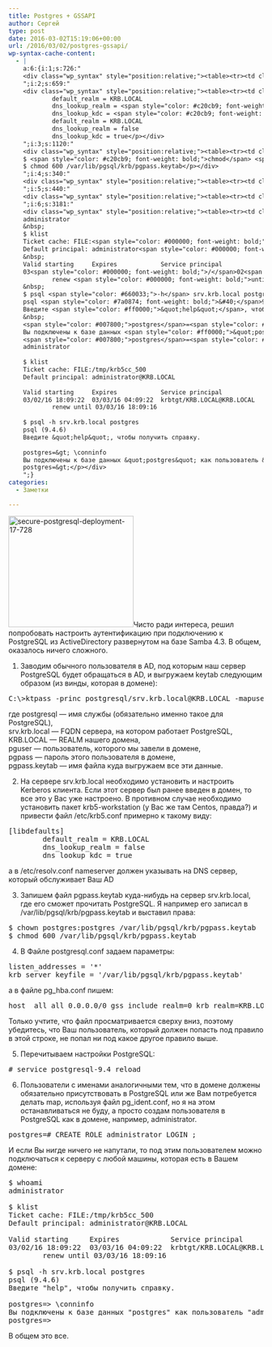 ```yaml
---
title: Postgres + GSSAPI
author: Сергей
type: post
date: 2016-03-02T15:19:06+00:00
url: /2016/03/02/postgres-gssapi/
wp-syntax-cache-content:
  - |
    a:6:{i:1;s:726:"
    <div class="wp_syntax" style="position:relative;"><table><tr><td class="code"><pre class="bash" style="font-family:monospace;">C:\<span style="color: #000000; font-weight: bold;">&gt;</span>ktpass <span style="color: #660033;">-princ</span> postgresql<span style="color: #000000; font-weight: bold;">/</span>srv.krb.local<span style="color: #000000; font-weight: bold;">@</span>KRB.LOCAL <span style="color: #660033;">-mapuser</span> pguser <span style="color: #660033;">-pass</span> pgpass <span style="color: #660033;">-out</span> pgpass.keytab</pre></td></tr></table><p class="theCode" style="display:none;">C:\&gt;ktpass -princ postgresql/srv.krb.local@KRB.LOCAL -mapuser pguser -pass pgpass -out pgpass.keytab</p></div>
    ";i:2;s:659:"
    <div class="wp_syntax" style="position:relative;"><table><tr><td class="code"><pre class="bash" style="font-family:monospace;"><span style="color: #7a0874; font-weight: bold;">&#91;</span>libdefaults<span style="color: #7a0874; font-weight: bold;">&#93;</span>
            default_realm = KRB.LOCAL
            dns_lookup_realm = <span style="color: #c20cb9; font-weight: bold;">false</span>
            dns_lookup_kdc = <span style="color: #c20cb9; font-weight: bold;">true</span></pre></td></tr></table><p class="theCode" style="display:none;">[libdefaults]
            default_realm = KRB.LOCAL
            dns_lookup_realm = false
            dns_lookup_kdc = true</p></div>
    ";i:3;s:1120:"
    <div class="wp_syntax" style="position:relative;"><table><tr><td class="code"><pre class="bash" style="font-family:monospace;">$ <span style="color: #c20cb9; font-weight: bold;">chown</span> postgres:postgres <span style="color: #000000; font-weight: bold;">/</span>var<span style="color: #000000; font-weight: bold;">/</span>lib<span style="color: #000000; font-weight: bold;">/</span>pgsql<span style="color: #000000; font-weight: bold;">/</span>krb<span style="color: #000000; font-weight: bold;">/</span>pgpass.keytab
    $ <span style="color: #c20cb9; font-weight: bold;">chmod</span> <span style="color: #000000;">600</span> <span style="color: #000000; font-weight: bold;">/</span>var<span style="color: #000000; font-weight: bold;">/</span>lib<span style="color: #000000; font-weight: bold;">/</span>pgsql<span style="color: #000000; font-weight: bold;">/</span>krb<span style="color: #000000; font-weight: bold;">/</span>pgpass.keytab</pre></td></tr></table><p class="theCode" style="display:none;">$ chown postgres:postgres /var/lib/pgsql/krb/pgpass.keytab
    $ chmod 600 /var/lib/pgsql/krb/pgpass.keytab</p></div>
    ";i:4;s:340:"
    <div class="wp_syntax" style="position:relative;"><table><tr><td class="code"><pre class="bash" style="font-family:monospace;"><span style="color: #666666;"># </span>service postgresql-<span style="color: #000000;">9.4</span> reload</pre></td></tr></table><p class="theCode" style="display:none;"># service postgresql-9.4 reload</p></div>
    ";i:5;s:440:"
    <div class="wp_syntax" style="position:relative;"><table><tr><td class="code"><pre class="sql" style="font-family:monospace;">postgres<span style="color: #66cc66;">=</span># <span style="color: #993333; font-weight: bold;">CREATE</span> <span style="color: #993333; font-weight: bold;">ROLE</span> administrator LOGIN ;</pre></td></tr></table><p class="theCode" style="display:none;">postgres=# CREATE ROLE administrator LOGIN ;</p></div>
    ";i:6;s:3181:"
    <div class="wp_syntax" style="position:relative;"><table><tr><td class="code"><pre class="bash" style="font-family:monospace;">$ <span style="color: #c20cb9; font-weight: bold;">whoami</span>
    administrator
    &nbsp;
    $ klist 
    Ticket cache: FILE:<span style="color: #000000; font-weight: bold;">/</span>tmp<span style="color: #000000; font-weight: bold;">/</span>krb5cc_500
    Default principal: administrator<span style="color: #000000; font-weight: bold;">@</span>KRB.LOCAL
    &nbsp;
    Valid starting     Expires            Service principal
    03<span style="color: #000000; font-weight: bold;">/</span>02<span style="color: #000000; font-weight: bold;">/</span><span style="color: #000000;">16</span> <span style="color: #000000;">18</span>:09:<span style="color: #000000;">22</span>  03<span style="color: #000000; font-weight: bold;">/</span>03<span style="color: #000000; font-weight: bold;">/</span><span style="color: #000000;">16</span> 04:09:<span style="color: #000000;">22</span>  krbtgt<span style="color: #000000; font-weight: bold;">/</span>KRB.LOCAL<span style="color: #000000; font-weight: bold;">@</span>KRB.LOCAL
            renew <span style="color: #000000; font-weight: bold;">until</span> 03<span style="color: #000000; font-weight: bold;">/</span>03<span style="color: #000000; font-weight: bold;">/</span><span style="color: #000000;">16</span> <span style="color: #000000;">18</span>:09:<span style="color: #000000;">16</span>
    &nbsp;
    $ psql <span style="color: #660033;">-h</span> srv.krb.local postgres
    psql <span style="color: #7a0874; font-weight: bold;">&#40;</span>9.4.6<span style="color: #7a0874; font-weight: bold;">&#41;</span>
    Введите <span style="color: #ff0000;">&quot;help&quot;</span>, чтобы получить справку.
    &nbsp;
    <span style="color: #007800;">postgres</span>=<span style="color: #000000; font-weight: bold;">&gt;</span> \conninfo
    Вы подключены к базе данных <span style="color: #ff0000;">&quot;postgres&quot;</span> как пользователь <span style="color: #ff0000;">&quot;administrator&quot;</span> <span style="color: #7a0874; font-weight: bold;">&#40;</span>сервер <span style="color: #ff0000;">&quot;srv.krb.local&quot;</span>, порт <span style="color: #ff0000;">&quot;5432&quot;</span><span style="color: #7a0874; font-weight: bold;">&#41;</span>.
    <span style="color: #007800;">postgres</span>=<span style="color: #000000; font-weight: bold;">&gt;</span></pre></td></tr></table><p class="theCode" style="display:none;">$ whoami
    administrator
    
    $ klist 
    Ticket cache: FILE:/tmp/krb5cc_500
    Default principal: administrator@KRB.LOCAL
    
    Valid starting     Expires            Service principal
    03/02/16 18:09:22  03/03/16 04:09:22  krbtgt/KRB.LOCAL@KRB.LOCAL
            renew until 03/03/16 18:09:16
    
    $ psql -h srv.krb.local postgres
    psql (9.4.6)
    Введите &quot;help&quot;, чтобы получить справку.
    
    postgres=&gt; \conninfo
    Вы подключены к базе данных &quot;postgres&quot; как пользователь &quot;administrator&quot; (сервер &quot;srv.krb.local&quot;, порт &quot;5432&quot;).
    postgres=&gt;</p></div>
    ";}
categories:
  - Заметки

---
```

<img loading="lazy" decoding="async" src="https://ssokolov.ru/wp-content/uploads/2016/03/secure-postgresql-deployment-17-728.jpg" alt="secure-postgresql-deployment-17-728" width="247" height="220" class="alignleft size-full wp-image-98" />Чисто ради интереса, решил попробовать настроить аутентификацию при подключению к PostgreSQL из ActiveDirectory развернутом на базе Samba 4.3. В общем, оказалось ничего сложного.

1. Заводим обычного пользователя в AD, под которым наш сервер PostgreSQL будет обращаться в AD, и выгружаем keytab следующим образом (из винды, которая в домене):

<pre lang="bash">C:\>ktpass -princ postgresql/srv.krb.local@KRB.LOCAL -mapuser pguser -pass pgpass -out pgpass.keytab
</pre>

где postgresql &#8212; имя службы (обязательно именно такое для PostgreSQL),  
srv.krb.local &#8212; FQDN сервера, на котором работает PostgreSQL,  
KRB.LOCAL &#8212; REALM нашего домена,  
pguser &#8212; пользователь, которого мы завели в домене,  
pgpass &#8212; пароль этого пользователя в домене,  
pgpass.keytab &#8212; имя файла куда выгружаем все эти данные.

2. На сервере srv.krb.local необходимо установить и настроить Kerberos клиента. Если этот сервер был ранее введен в домен, то все это у Вас уже настроено. В противном случае необходимо установить пакет krb5-workstation (у Вас же там Centos, правда?) и привести файл /etc/krb5.conf примерно к такому виду:

<pre lang="bash">[libdefaults]
        default_realm = KRB.LOCAL
        dns_lookup_realm = false
        dns_lookup_kdc = true
</pre>

а в /etc/resolv.conf nameserver должен указывать на DNS сервер, который обслуживает Ваш AD

3. Запишем файл pgpass.keytab куда-нибудь на сервер srv.krb.local, где его сможет прочитать PostgreSQL. Я например его записал в /var/lib/pgsql/krb/pgpass.keytab и выставил права:

<pre lang="bash">$ chown postgres:postgres /var/lib/pgsql/krb/pgpass.keytab
$ chmod 600 /var/lib/pgsql/krb/pgpass.keytab
</pre>

4. В Файле postgresql.conf задаем параметры:

<pre>listen_addresses = '*'
krb_server_keyfile = '/var/lib/pgsql/krb/pgpass.keytab'
</pre>

а в файле pg_hba.conf пишем:

<pre>host  all all 0.0.0.0/0 gss include_realm=0 krb_realm=KRB.LOCAL
</pre>

Только учтите, что файл просматривается сверху вниз, поэтому убедитесь, что Ваш пользователь, который должен попасть под правило в этой строке, не попал ни под какое другое правило выше.

5. Перечитываем настройки PostgreSQL:

<pre lang="bash"># service postgresql-9.4 reload
</pre>

6. Пользователи с именами аналогичными тем, что в домене должены обязательно присутствовать в PostgreSQL или же Вам потребуется делать map, используя файл pg_ident.conf, но я на этом останавливаться не буду, а просто создам пользователя в PostgreSQL как в домене, например, administrator.

<pre lang="sql">postgres=# CREATE ROLE administrator LOGIN ;
</pre>

И если Вы нигде ничего не напутали, то под этим пользователем можно подключаться к серверу с любой машины, которая есть в Вашем домене:

<pre lang="bash">$ whoami
administrator

$ klist 
Ticket cache: FILE:/tmp/krb5cc_500
Default principal: administrator@KRB.LOCAL

Valid starting     Expires            Service principal
03/02/16 18:09:22  03/03/16 04:09:22  krbtgt/KRB.LOCAL@KRB.LOCAL
        renew until 03/03/16 18:09:16

$ psql -h srv.krb.local postgres
psql (9.4.6)
Введите "help", чтобы получить справку.

postgres=> \conninfo
Вы подключены к базе данных "postgres" как пользователь "administrator" (сервер "srv.krb.local", порт "5432").
postgres=> 
</pre>

В общем это все.